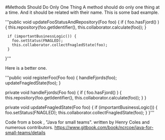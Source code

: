 #Methods Should Do Only One Thing
A method should do only one thing at a time. And it should be related with their name.
This is some bad example. 

'''public void updateFooStatusAndRepository(Foo foo) {
     if ( foo.hasFjord() ) {
        this.repository(foo.getIdentifier(), this.collaborator.calculate(foo));
     }

     if (importantBusinessLogic()) {
       foo.setStatus(FNAGLED);
       this.collaborator.collectFnagledState(foo);
     }
  }'''

Here is a better one.

'''public void registerFoo(Foo foo) {
     handleFjords(foo);
     updateFnagledState(foo);
  }

  private void handleFjords(Foo foo) {
      if ( foo.hasFjord() ) {
        this.repository(foo.getIdentifier(), this.collaborator.calculate(foo));
     }
  }

  private void updateFnagledState(Foo foo) {
    if (importantBusinessLogic()) {
       foo.setStatus(FNAGLED);
       this.collaborator.collectFnagledState(foo);
     }
  }'''

Code from a book , "Java for small teams".
written by Henry Coles and numerous contributors.
https://www.gitbook.com/book/ncrcoe/java-for-small-teams/details
